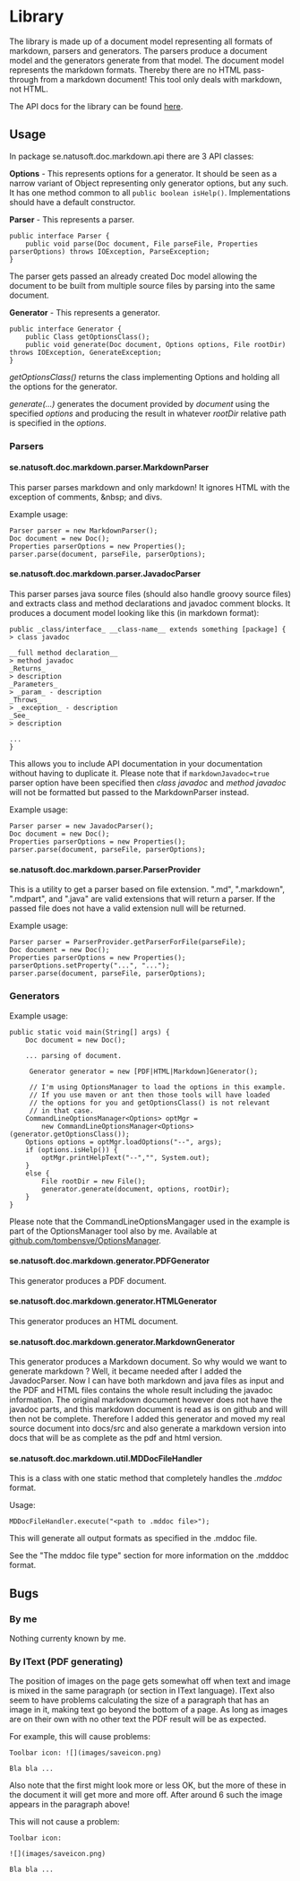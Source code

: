 # Library

The library is made up of a document model representing all formats of markdown, parsers and generators. The parsers produce a document model and the generators generate from that model. The document model represents the markdown formats. Thereby there are no HTML pass-through from a markdown document! This tool only deals with markdown, not HTML.

The API docs for the library can be found [here](http://apidoc.natusoft.se/MarkdownDoc/).

## Usage

In package se.natusoft.doc.markdown.api there are 3 API classes:

__Options__ - This represents options for a generator. It should be seen as a narrow variant of Object representing only generator options, but any such. It has one method common to all `public boolean isHelp()`. Implementations should have a default constructor.
              
__Parser__ - This represents a parser.

    public interface Parser {
        public void parse(Doc document, File parseFile, Properties parserOptions) throws IOException, ParseException;
    }

The parser gets passed an already created Doc model allowing the document to be built from multiple
source files by parsing into the same document. 

__Generator__ - This represents a generator.

    public interface Generator {
        public Class getOptionsClass();
        public void generate(Doc document, Options options, File rootDir) throws IOException, GenerateException;
    }

_getOptionsClass()_ returns the class implementing Options and holding all the options for the generator.

_generate(...)_ generates the document provided by _document_ using the specified _options_ and producing
the result in whatever _rootDir_ relative path is specified in the _options_.

### Parsers

#### se.natusoft.doc.markdown.parser.MarkdownParser

This parser parses markdown and only markdown! It ignores HTML with the exception of comments, \&nbsp; and divs.

Example usage:

    Parser parser = new MarkdownParser();
    Doc document = new Doc();
    Properties parserOptions = new Properties();
    parser.parse(document, parseFile, parserOptions);

#### se.natusoft.doc.markdown.parser.JavadocParser

This parser parses java source files (should also handle groovy source files) and extracts class and method declarations and javadoc comment blocks.
It produces a document model looking like this (in markdown format):

    public _class/interface_ __class-name__ extends something [package] {
    > class javadoc

    __full method declaration__
    > method javadoc
    _Returns_
    > description
    _Parameters_
    > _param_ - description
    _Throws_
    > _exception_ - description
    _See_
    > description

    ...
    }

This allows you to include API documentation in your documentation without having to duplicate it. Please note that if `markdownJavadoc=true` parser option have been specified then _class javadoc_ and _method javadoc_ will not be formatted but passed to the MarkdownParser instead.

Example usage:

    Parser parser = new JavadocParser();
    Doc document = new Doc();
    Properties parserOptions = new Properties();
    parser.parse(document, parseFile, parserOptions);

#### se.natusoft.doc.markdown.parser.ParserProvider

This is a utility to get a parser based on file extension. ".md", ".markdown", ".mdpart", and ".java" are valid extensions
that will return a parser. If the passed file does not have a valid extension null will be returned.

Example usage:

    Parser parser = ParserProvider.getParserForFile(parseFile);
    Doc document = new Doc();
    Properties parserOptions = new Properties();
    parserOptions.setProperty("...", "...");
    parser.parse(document, parseFile, parserOptions);

### Generators

Example usage:

    public static void main(String[] args) {
        Doc document = new Doc();

        ... parsing of document.

         Generator generator = new [PDF|HTML|Markdown]Generator();

         // I'm using OptionsManager to load the options in this example.
         // If you use maven or ant then those tools will have loaded
         // the options for you and getOptionsClass() is not relevant
         // in that case.
        CommandLineOptionsManager<Options> optMgr =
            new CommandLineOptionsManager<Options>(generator.getOptionsClass());
        Options options = optMgr.loadOptions("--", args);
        if (options.isHelp()) {
            optMgr.printHelpText("--","", System.out);
        }
        else {
            File rootDir = new File();
            generator.generate(document, options, rootDir);
        }
    }

Please note that the CommandLineOptionsMangager used in the example is part of the OptionsManager
tool also by me. Available at [github.com/tombensve/OptionsManager](https://github.com/tombensve/OptionsManager).

#### se.natusoft.doc.markdown.generator.PDFGenerator

This generator produces a PDF document. 

#### se.natusoft.doc.markdown.generator.HTMLGenerator

This generator produces an HTML document.

#### se.natusoft.doc.markdown.generator.MarkdownGenerator

This generator produces a Markdown document. So why would we want to generate markdown ? Well, it became needed after I added the JavadocParser. Now I can have both markdown and java files as input and the PDF and HTML files contains the whole result including the javadoc information. The original markdown document however does not have the javadoc parts, and this markdown document is read as is on github and will then not be complete. Therefore I added this generator and moved my real source document into docs/src and also generate a markdown version into docs that will be as complete as the pdf and html version.

#### se.natusoft.doc.markdown.util.MDDocFileHandler

This is a class with one static method that completely handles the _.mddoc_ format.

Usage:

    MDDocFileHandler.execute("<path to .mddoc file>");

This will generate all output formats as specified in the .mddoc file.

See the "The mddoc file type" section for more information on the .mdddoc format.

## Bugs

### By me

Nothing currenty known by me.

### By IText (PDF generating)

The position of images on the page gets somewhat off when text and image is mixed in the same paragraph (or section in IText language). IText also seem to have problems calculating the size of a paragraph that has an image in it, making text go beyond the bottom of a page. As long as images are on their own with no other text the PDF result will be as expected.

For example, this will cause problems:

    Toolbar icon: ![](images/saveicon.png)
    
    Bla bla ...

Also note that the first might look more or less OK, but the more of these in the document it will get more and more off. After around 6 such the image appears in the paragraph above! 

This will not cause a problem:

    Toolbar icon:
    
    ![](images/saveicon.png)
    
    Bla bla ...
